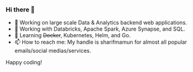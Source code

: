 ### Hi there 👋
- 🔭 Working on large scale Data & Analytics backend web applications.
- 🔭 Working with Databricks, Apache Spark, Azure Synapse, and SQL.
- 🌱 Learning ~~Docker~~, Kubernetes, Helm, and Go.
- 📫 How to reach me: My handle is sharifmamun for almost all popular emails/social medias/services.

Happy coding!
<!--
**sharifmamun/sharifmamun** is a ✨ _special_ ✨ repository because its `README.md` (this file) appears on your GitHub profile.

Here are some ideas to get you started:

- 🔭 I’m currently working on ...
- 🌱 I’m currently learning ...
- 👯 I’m looking to collaborate on ...
- 🤔 I’m looking for help with ...
- 💬 Ask me about ...
- 📫 How to reach me: ...
- 😄 Pronouns: ...
- ⚡ Fun fact: ...
-->
